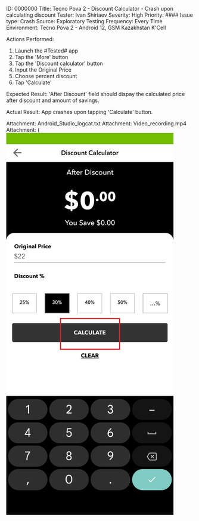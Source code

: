 ID: 0000000
Title: Tecno Pova 2 - Discount Calculator - Crash upon calculating discount
Tester: Ivan Shiriaev
Severity: High
Priority: ####
Issue type: Crash
Source: Exploratory Testing
Frequency: Every Time
Environment: Tecno Pova 2 - Android 12, GSM Kazakhstan K'Cell

Actions Performed:

1. Launch the #Tested# app
2. Tap the 'More' button
3. Tap the 'Discount calculator' button
4. Input the Original Price
5. Choose percent discount
6. Tap 'Calculate'

Expected Result:
'After Discount' field should dispay the calculated price after discount and amount of savings.

Actual Result:
App crashes upon tapping 'Calculate' button.

Attachment: Android_Studio_logcat.txt
Attachment: Video_recording.mp4
Attachment:
(![Screenshot_Attachment.jpg](https://github.com/IvanSoregashi/IvanSoregashi/blob/main/assets/Bug0000000_Screenshot.png "Screenshot")

